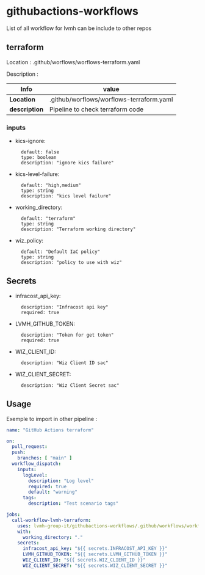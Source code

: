 # githubactions-workflows

List of all workflow for lvmh can be include to other repos

## terraform

Location : .github/worflows/worflows-terraform.yaml

Description : 

| Info | value |
|--------------|------------------------------------------|
| **Location** | .github/worflows/worflows-terraform.yaml |
| **description** | Pipeline to check terraform code |

### inputs
- kics-ignore:

        default: false
        type: boolean
        description: "ignore kics failure"
- kics-level-failure:

        default: "high,medium"
        type: string
        description: "kics level failure"
- working_directory:

        default: "terraform"
        type: string
        description: "Terraform working directory"
- wiz_policy:

        default: "Default IaC policy"
        type: string
        description: "policy to use with wiz" 

## Secrets

- infracost_api_key:

        description: "Infracost api key"
        required: true

- LVMH_GITHUB_TOKEN:

        description: "Token for get token"
        required: true

- WIZ_CLIENT_ID:

        description: "Wiz Client ID sac"

- WIZ_CLIENT_SECRET:

        description: "Wiz Client Secret sac"

## Usage

Exemple to import in other pipeline :

```yaml
name: "GitHub Actions terraform"

on:
  pull_request:
  push:
    branches: [ "main" ]
  workflow_dispatch:
    inputs:
      logLevel:
        description: "Log level"
        required: true
        default: "warning"
      tags:
        description: "Test scenario tags"

jobs:
  call-workflow-lvmh-terraform:
    uses: lvmh-group-it/githubactions-workflows/.github/workflows/workflows-terraform.yaml@main
    with:
      working_directory: "."
    secrets:
      infracost_api_key: "${{ secrets.INFRACOST_API_KEY }}"
      LVMH_GITHUB_TOKEN: "${{ secrets.LVMH_GITHUB_TOKEN }}"
      WIZ_CLIENT_ID: "${{ secrets.WIZ_CLIENT_ID }}"
      WIZ_CLIENT_SECRET: "${{ secrets.WIZ_CLIENT_SECRET }}"
```
